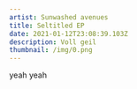 ```yaml
---
artist: Sunwashed avenues
title: Seltitled EP
date: 2021-01-12T23:08:39.103Z
description: Voll geil
thumbnail: /img/0.png
---
```

yeah yeah